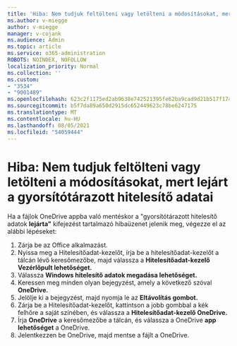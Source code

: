 ```yaml
---
title: 'Hiba: Nem tudjuk feltölteni vagy letölteni a módosításokat, mert lejárt a gyorsítótárazott hitelesítő adatai'
ms.author: v-miegge
author: v-miegge
manager: v-cojank
ms.audience: Admin
ms.topic: article
ms.service: o365-administration
ROBOTS: NOINDEX, NOFOLLOW
localization_priority: Normal
ms.collection: ''
ms.custom:
- "3534"
- "9001489"
ms.openlocfilehash: 623c2f1175ed2ab9638e742521395fe62ba9cad9d21b517f17426fb5c96a2d73
ms.sourcegitcommit: b5f7da89a650d2915dc652449623c78be6247175
ms.translationtype: MT
ms.contentlocale: hu-HU
ms.lasthandoff: 08/05/2021
ms.locfileid: "54059444"
---
```

# <a name="error-we-cant-upload-or-download-your-changes-because-your-cached-credentials-have-expired"></a>Hiba: Nem tudjuk feltölteni vagy letölteni a módosításokat, mert lejárt a gyorsítótárazott hitelesítő adatai

Ha a fájlok OneDrive appba való mentéskor a "gyorsítótárazott hitelesítő adatok **lejárta"** kifejezést tartalmazó hibaüzenet jelenik meg, végezze el az alábbi lépéseket:

1. Zárja be az Office alkalmazást.
1. Nyissa meg a  Hitelesítőadat-kezelőt, írja be a hitelesítőadat-kezelőt a tálcán lévő keresőmezőbe, majd válassza a **Hitelesítőadat-kezelő Vezérlőpult lehetőséget.**
1. Válassza **Windows hitelesítő adatok megadása lehetőséget.**
1. Keressen meg minden olyan bejegyzést, amely a következő szóval **OneDrive.**
1. Jelölje ki a bejegyzést, majd nyomja le az **Eltávolítás gombot.**
1. Zárja be a Hitelesítőadat-kezelőt, kattintson a jobb gombbal a kék felhőre a saját színében, és válassza a **Hitelesítőadat-kezelő OneDrive.**
1. Írja **OneDrive** a keresőmezőbe a tálcán, és válassza a OneDrive **app lehetőséget** a OneDrive.
1. Jelentkezzen be OneDrive, majd mentse a fájlt a OneDrive.
